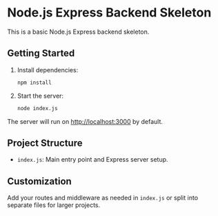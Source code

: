 # Node.js Express Backend Skeleton

This is a basic Node.js Express backend skeleton.

## Getting Started

1. Install dependencies:
   ```sh
   npm install
   ```
2. Start the server:
   ```sh
   node index.js
   ```

The server will run on [http://localhost:3000](http://localhost:3000) by default.

## Project Structure
- `index.js`: Main entry point and Express server setup.

## Customization
Add your routes and middleware as needed in `index.js` or split into separate files for larger projects.
